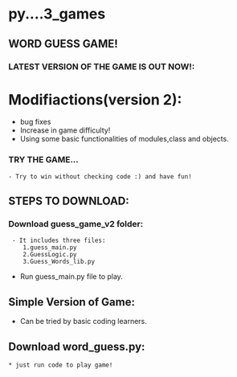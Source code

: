 # py....3_games
## WORD GUESS GAME!
### LATEST VERSION OF THE GAME IS OUT NOW!: 
   # Modifiactions(version 2):
   * bug fixes
   * Increase in game difficulty!
   * Using some basic functionalities of modules,class and objects.
### TRY THE GAME... 
    - Try to win without checking code :) and have fun!
 ## STEPS TO DOWNLOAD:
  ### Download guess_game_v2 folder:
     - It includes three files:
        1.guess_main.py
        2.GuessLogic.py
        3.Guess_Words_lib.py
   - Run guess_main.py file to play.
   ## Simple Version of Game:
   * Can be tried by basic coding learners.
   ## Download word_guess.py:
    * just run code to play game!
